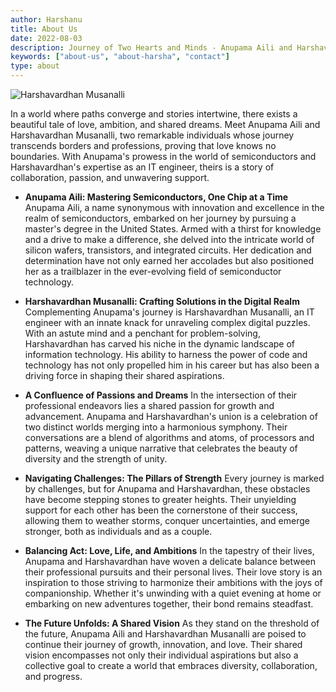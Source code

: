 ```yaml
---
author: Harshanu
title: About Us
date: 2022-08-03
description: Journey of Two Hearts and Minds - Anupama Aili and Harshavardhan Musanalli
keywords: ["about-us", "about-harsha", "contact"]
type: about
---
```

![ Harshavardhan Musanalli ](https://photos.harshanu.space/api/v1/t/77718b172482014738c3fd7fa8e82451748e8892/eb67a984/fit_1280)

In a world where paths converge and stories intertwine, there exists a beautiful tale of love, ambition, and shared dreams. Meet Anupama Aili and Harshavardhan Musanalli, two remarkable individuals whose journey transcends borders and professions, proving that love knows no boundaries. With Anupama's prowess in the world of semiconductors and Harshavardhan's expertise as an IT engineer, theirs is a story of collaboration, passion, and unwavering support.

* **Anupama Aili: Mastering Semiconductors, One Chip at a Time** 
Anupama Aili, a name synonymous with innovation and excellence in the realm of semiconductors, embarked on her journey by pursuing a master's degree in the United States. Armed with a thirst for knowledge and a drive to make a difference, she delved into the intricate world of silicon wafers, transistors, and integrated circuits. Her dedication and determination have not only earned her accolades but also positioned her as a trailblazer in the ever-evolving field of semiconductor technology.

* **Harshavardhan Musanalli: Crafting Solutions in the Digital Realm** 
Complementing Anupama's journey is Harshavardhan Musanalli, an IT engineer with an innate knack for unraveling complex digital puzzles. With an astute mind and a penchant for problem-solving, Harshavardhan has carved his niche in the dynamic landscape of information technology. His ability to harness the power of code and technology has not only propelled him in his career but has also been a driving force in shaping their shared aspirations.

* **A Confluence of Passions and Dreams** 
In the intersection of their professional endeavors lies a shared passion for growth and advancement. Anupama and Harshavardhan's union is a celebration of two distinct worlds merging into a harmonious symphony. Their conversations are a blend of algorithms and atoms, of processors and patterns, weaving a unique narrative that celebrates the beauty of diversity and the strength of unity.

* **Navigating Challenges: The Pillars of Strength** 
Every journey is marked by challenges, but for Anupama and Harshavardhan, these obstacles have become stepping stones to greater heights. Their unyielding support for each other has been the cornerstone of their success, allowing them to weather storms, conquer uncertainties, and emerge stronger, both as individuals and as a couple.

* **Balancing Act: Love, Life, and Ambitions** 
In the tapestry of their lives, Anupama and Harshavardhan have woven a delicate balance between their professional pursuits and their personal lives. Their love story is an inspiration to those striving to harmonize their ambitions with the joys of companionship. Whether it's unwinding with a quiet evening at home or embarking on new adventures together, their bond remains steadfast.

* **The Future Unfolds: A Shared Vision** 
As they stand on the threshold of the future, Anupama Aili and Harshavardhan Musanalli are poised to continue their journey of growth, innovation, and love. Their shared vision encompasses not only their individual aspirations but also a collective goal to create a world that embraces diversity, collaboration, and progress.